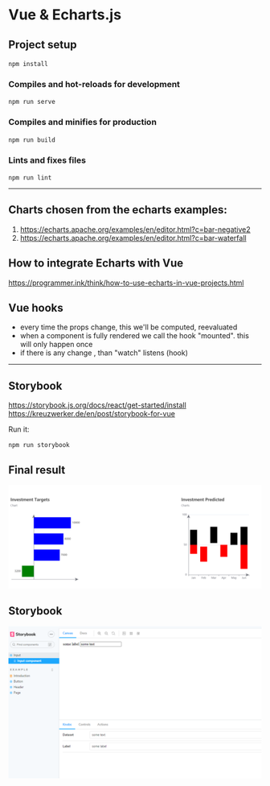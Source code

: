 # Vue & Echarts.js

## Project setup
```
npm install
```

### Compiles and hot-reloads for development
```
npm run serve
```

### Compiles and minifies for production
```
npm run build
```

### Lints and fixes files
```
npm run lint
```
*** 


## Charts chosen from the echarts examples:
1. https://echarts.apache.org/examples/en/editor.html?c=bar-negative2
2. https://echarts.apache.org/examples/en/editor.html?c=bar-waterfall


## How to integrate Echarts with Vue
https://programmer.ink/think/how-to-use-echarts-in-vue-projects.html



## Vue hooks
- every time the props change, this we'll be computed, reevaluated
- when a component is fully rendered we call the hook "mounted". this will only happen once
- if there is any change , than "watch" listens (hook)

***


## Storybook
https://storybook.js.org/docs/react/get-started/install
https://kreuzwerker.de/en/post/storybook-for-vue

Run it: 
```
npm run storybook
```


## Final result

  ![Charts](charts.png)

## Storybook

![Charts](storybook.png)